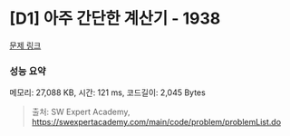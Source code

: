 # [D1] 아주 간단한 계산기 - 1938 

[문제 링크](https://swexpertacademy.com/main/code/problem/problemDetail.do?contestProbId=AV5PjsYKAMIDFAUq) 

### 성능 요약

메모리: 27,088 KB, 시간: 121 ms, 코드길이: 2,045 Bytes



> 출처: SW Expert Academy, https://swexpertacademy.com/main/code/problem/problemList.do